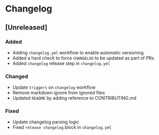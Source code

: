 # Changelog

## [Unreleased]

### Added

- Adding `changelog.yml` workflow to enable automatic versioning
- Added a hard check to force `CHANGELOG` to be updated as part of PRs
- Added `changelog` release step in `changelog.yml`

### Changed

- Update `triggers` on `changelog` workflow
- Remove markdown ignore from ignored files
- Updated `README` by adding reference to CONTRIBUTING.md


### Fixed

- Update changelog parsing logic
- Fixed `release changelog` block in `changelog.yml`
